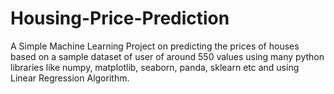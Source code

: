 # Housing-Price-Prediction
A Simple Machine Learning Project on predicting the prices of houses based on a sample dataset of user of around 550 values using many python libraries like numpy, matplotlib, seaborn, panda, sklearn etc and using Linear Regression Algorithm.
